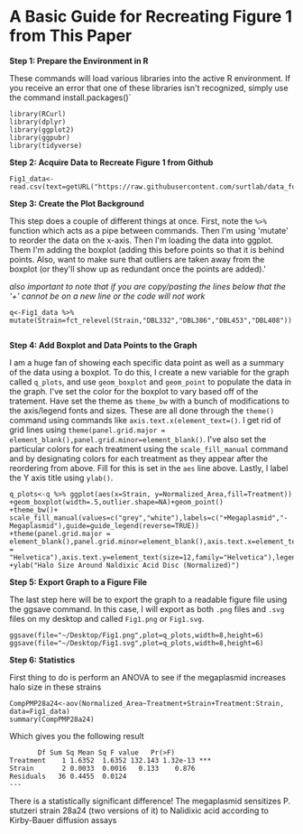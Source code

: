 # A Basic Guide for Recreating Figure 1 from This Paper

**Step 1: Prepare the Environment in R**

These commands will load various libraries into the active R environment. If you receive an error that one of these libraries isn't recognized, simply use the command install.packages()`

```
library(RCurl)
library(dplyr)
library(ggplot2)
library(ggpubr)
library(tidyverse)
```

**Step 2: Acquire Data to Recreate Figure 1 from Github**

```
Fig1_data<-read.csv(text=getURL("https://raw.githubusercontent.com/surtlab/data_for_figures/master/mSphere_megaplasmid_2020/Final_Stutzeri28a24_Nal_Results.csv"))
```

**Step 3: Create the Plot Background**

This step does a couple of different things at once. First, note the `%>%` function which acts as a pipe between commands. Then I'm using 'mutate' to reorder the data on the x-axis. Then I'm loading the data into ggplot. Them I'm adding the boxplot (adding this before points so that it is behind points. 
Also, want to make sure that outliers are taken away from the boxplot (or they'll show up as redundant once the points are added).'

*also important to note that if you are copy/pasting the lines below that the '+' cannot be on a new line or the code will not work*

```
q<-Fig1_data %>% mutate(Strain=fct_relevel(Strain,"DBL332","DBL386","DBL453","DBL408"))


```

**Step 4: Add Boxplot and Data Points to the Graph**

I am a huge fan of showing each specific data point as well as a summary of the data using a boxplot. To do this, I create a new variable for the graph called `q_plots`, and use `geom_boxplot` and `geom_point` to populate the data in the graph. I've set the color for the boxplot to vary based off of the tratement. 
Have set the theme as `theme_bw` with a bunch of modifications to the axis/legend fonts and sizes. These are all done through the `theme()` command using commands like `axis.text.x(element_text=()`. I get rid of grid lines using `theme(panel.grid.major = element_blank(),panel.grid.minor=element_blank()`. I've also set the particular colors for each treatment using the `scale_fill_manual` command and by designating colors for each treatment as they appear after the reordering from above. Fill for this is set in the `aes` line above.
Lastly, I label the Y axis title using `ylab()`.

```
q_plots<-q %>% ggplot(aes(x=Strain, y=Normalized_Area,fill=Treatment))
+geom_boxplot(width=.5,outlier.shape=NA)+geom_point()
+theme_bw()+ scale_fill_manual(values=c("grey","white"),labels=c("+Megaplasmid","-Megaplasmid"),guide=guide_legend(reverse=TRUE))
+theme(panel.grid.major = element_blank(),panel.grid.minor=element_blank(),axis.text.x=element_text(size=12,family = "Helvetica"),axis.text.y=element_text(size=12,family="Helvetica"),legend.position="bottom",axis.title.x=element_blank(),axis.title.y=element_text(size=14,family="Helvetica"),legend.title=element_blank(),legend.text=element_text(size=10,family="Helvetica"))
+ylab("Halo Size Around Naldixic Acid Disc (Normalized)")
```
**Step 5: Export Graph to a Figure File**

The last step here will be to export the graph to a readable figure file using the ggsave command. In this case, I will export as both `.png` files and `.svg` files on my desktop and called `Fig1.png` or `Fig1.svg`.

```
ggsave(file="~/Desktop/Fig1.png",plot=q_plots,width=8,height=6)
ggsave(file="~/Desktop/Fig1.svg",plot=q_plots,width=8,height=6)
```


**Step 6: Statistics**

First thing to do is perform an ANOVA to see if the megaplasmid increases halo size in these strains

```
CompPMP28a24<-aov(Normalized_Area~Treatment+Strain+Treatment:Strain, data=Fig1_data)
summary(CompPMP28a24)
```

Which gives you the following result

```
	   Df Sum Sq Mean Sq F value   Pr(>F)    
Treatment    1 1.6352  1.6352 132.143 1.32e-13 ***
Strain       2 0.0033  0.0016   0.133    0.876    
Residuals   36 0.4455  0.0124                     
---

```
There is a statistically significant difference! The megaplasmid sensitizes P. stutzeri strain 28a24 (two versions of it) to Nalidixic acid according to Kirby-Bauer diffusion assays
